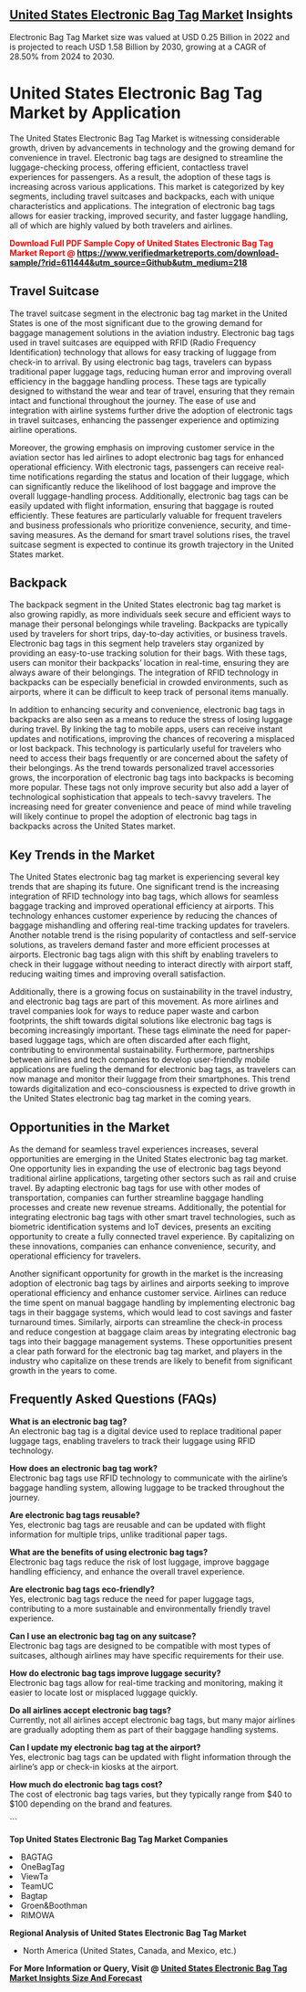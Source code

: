 <h2><a href="https://www.verifiedmarketreports.com/download-sample/?rid=611444&amp;utm_source=Github&amp;utm_medium=218" target="_blank">United States Electronic Bag Tag Market</a> Insights</h2><p>Electronic Bag Tag Market size was valued at USD 0.25 Billion in 2022 and is projected to reach USD 1.58 Billion by 2030, growing at a CAGR of 28.50% from 2024 to 2030.</p><p> <h1>United States Electronic Bag Tag Market by Application</h1> <p>The United States Electronic Bag Tag Market is witnessing considerable growth, driven by advancements in technology and the growing demand for convenience in travel. Electronic bag tags are designed to streamline the luggage-checking process, offering efficient, contactless travel experiences for passengers. As a result, the adoption of these tags is increasing across various applications. This market is categorized by key segments, including travel suitcases and backpacks, each with unique characteristics and applications. The integration of electronic bag tags allows for easier tracking, improved security, and faster luggage handling, all of which are highly valued by both travelers and airlines.</p> <p><strong><p><span class=""><span style="color: #ff0000;"><strong>Download Full PDF Sample Copy of United States Electronic Bag Tag Market Report</strong> @ </span><a href="https://www.verifiedmarketreports.com/download-sample/?rid=611444&amp;utm_source=Github&amp;utm_medium=218" target="_blank">https://www.verifiedmarketreports.com/download-sample/?rid=611444&amp;utm_source=Github&amp;utm_medium=218</a></span></p></strong></p> <h2>Travel Suitcase</h2> <p>The travel suitcase segment in the electronic bag tag market in the United States is one of the most significant due to the growing demand for baggage management solutions in the aviation industry. Electronic bag tags used in travel suitcases are equipped with RFID (Radio Frequency Identification) technology that allows for easy tracking of luggage from check-in to arrival. By using electronic bag tags, travelers can bypass traditional paper luggage tags, reducing human error and improving overall efficiency in the baggage handling process. These tags are typically designed to withstand the wear and tear of travel, ensuring that they remain intact and functional throughout the journey. The ease of use and integration with airline systems further drive the adoption of electronic tags in travel suitcases, enhancing the passenger experience and optimizing airline operations.</p> <p>Moreover, the growing emphasis on improving customer service in the aviation sector has led airlines to adopt electronic bag tags for enhanced operational efficiency. With electronic tags, passengers can receive real-time notifications regarding the status and location of their luggage, which can significantly reduce the likelihood of lost baggage and improve the overall luggage-handling process. Additionally, electronic bag tags can be easily updated with flight information, ensuring that baggage is routed efficiently. These features are particularly valuable for frequent travelers and business professionals who prioritize convenience, security, and time-saving measures. As the demand for smart travel solutions rises, the travel suitcase segment is expected to continue its growth trajectory in the United States market.</p> <h2>Backpack</h2> <p>The backpack segment in the United States electronic bag tag market is also growing rapidly, as more individuals seek secure and efficient ways to manage their personal belongings while traveling. Backpacks are typically used by travelers for short trips, day-to-day activities, or business travels. Electronic bag tags in this segment help travelers stay organized by providing an easy-to-use tracking solution for their bags. With these tags, users can monitor their backpacks’ location in real-time, ensuring they are always aware of their belongings. The integration of RFID technology in backpacks can be especially beneficial in crowded environments, such as airports, where it can be difficult to keep track of personal items manually.</p> <p>In addition to enhancing security and convenience, electronic bag tags in backpacks are also seen as a means to reduce the stress of losing luggage during travel. By linking the tag to mobile apps, users can receive instant updates and notifications, improving the chances of recovering a misplaced or lost backpack. This technology is particularly useful for travelers who need to access their bags frequently or are concerned about the safety of their belongings. As the trend towards personalized travel accessories grows, the incorporation of electronic bag tags into backpacks is becoming more popular. These tags not only improve security but also add a layer of technological sophistication that appeals to tech-savvy travelers. The increasing need for greater convenience and peace of mind while traveling will likely continue to propel the adoption of electronic bag tags in backpacks across the United States market.</p> <h2>Key Trends in the Market</h2> <p>The United States electronic bag tag market is experiencing several key trends that are shaping its future. One significant trend is the increasing integration of RFID technology into bag tags, which allows for seamless baggage tracking and improved operational efficiency at airports. This technology enhances customer experience by reducing the chances of baggage mishandling and offering real-time tracking updates for travelers. Another notable trend is the rising popularity of contactless and self-service solutions, as travelers demand faster and more efficient processes at airports. Electronic bag tags align with this shift by enabling travelers to check in their luggage without needing to interact directly with airport staff, reducing waiting times and improving overall satisfaction.</p> <p>Additionally, there is a growing focus on sustainability in the travel industry, and electronic bag tags are part of this movement. As more airlines and travel companies look for ways to reduce paper waste and carbon footprints, the shift towards digital solutions like electronic bag tags is becoming increasingly important. These tags eliminate the need for paper-based luggage tags, which are often discarded after each flight, contributing to environmental sustainability. Furthermore, partnerships between airlines and tech companies to develop user-friendly mobile applications are fueling the demand for electronic bag tags, as travelers can now manage and monitor their luggage from their smartphones. This trend towards digitalization and eco-consciousness is expected to drive growth in the United States electronic bag tag market in the coming years.</p> <h2>Opportunities in the Market</h2> <p>As the demand for seamless travel experiences increases, several opportunities are emerging in the United States electronic bag tag market. One opportunity lies in expanding the use of electronic bag tags beyond traditional airline applications, targeting other sectors such as rail and cruise travel. By adapting electronic bag tags for use with other modes of transportation, companies can further streamline baggage handling processes and create new revenue streams. Additionally, the potential for integrating electronic bag tags with other smart travel technologies, such as biometric identification systems and IoT devices, presents an exciting opportunity to create a fully connected travel experience. By capitalizing on these innovations, companies can enhance convenience, security, and operational efficiency for travelers.</p> <p>Another significant opportunity for growth in the market is the increasing adoption of electronic bag tags by airlines and airports seeking to improve operational efficiency and enhance customer service. Airlines can reduce the time spent on manual baggage handling by implementing electronic bag tags in their baggage systems, which would lead to cost savings and faster turnaround times. Similarly, airports can streamline the check-in process and reduce congestion at baggage claim areas by integrating electronic bag tags into their baggage management systems. These opportunities present a clear path forward for the electronic bag tag market, and players in the industry who capitalize on these trends are likely to benefit from significant growth in the years to come.</p> <h2>Frequently Asked Questions (FAQs)</h2> <p><strong>What is an electronic bag tag?</strong><br> An electronic bag tag is a digital device used to replace traditional paper luggage tags, enabling travelers to track their luggage using RFID technology.</p> <p><strong>How does an electronic bag tag work?</strong><br> Electronic bag tags use RFID technology to communicate with the airline’s baggage handling system, allowing luggage to be tracked throughout the journey.</p> <p><strong>Are electronic bag tags reusable?</strong><br> Yes, electronic bag tags are reusable and can be updated with flight information for multiple trips, unlike traditional paper tags.</p> <p><strong>What are the benefits of using electronic bag tags?</strong><br> Electronic bag tags reduce the risk of lost luggage, improve baggage handling efficiency, and enhance the overall travel experience.</p> <p><strong>Are electronic bag tags eco-friendly?</strong><br> Yes, electronic bag tags reduce the need for paper luggage tags, contributing to a more sustainable and environmentally friendly travel experience.</p> <p><strong>Can I use an electronic bag tag on any suitcase?</strong><br> Electronic bag tags are designed to be compatible with most types of suitcases, although airlines may have specific requirements for their use.</p> <p><strong>How do electronic bag tags improve luggage security?</strong><br> Electronic bag tags allow for real-time tracking and monitoring, making it easier to locate lost or misplaced luggage quickly.</p> <p><strong>Do all airlines accept electronic bag tags?</strong><br> Currently, not all airlines accept electronic bag tags, but many major airlines are gradually adopting them as part of their baggage handling systems.</p> <p><strong>Can I update my electronic bag tag at the airport?</strong><br> Yes, electronic bag tags can be updated with flight information through the airline’s app or check-in kiosks at the airport.</p> <p><strong>How much do electronic bag tags cost?</strong><br> The cost of electronic bag tags varies, but they typically range from $40 to $100 depending on the brand and features.</p> ```</p><p><strong>Top United States Electronic Bag Tag Market Companies</strong></p><div data-test-id=""><p><li>BAGTAG</li><li> OneBagTag</li><li> ViewTa</li><li> TeamUC</li><li> Bagtap</li><li> Groen&Boothman</li><li> RIMOWA</li></p><div><strong>Regional Analysis of&nbsp;United States Electronic Bag Tag Market</strong></div><ul><li dir="ltr"><p dir="ltr">North America&nbsp;(United States, Canada, and Mexico, etc.)</p></li></ul><p><strong>For More Information or Query, Visit @&nbsp;</strong><strong><a href="https://www.verifiedmarketreports.com/product/electronic-bag-tag-market/?utm_source=Github&amp;utm_medium=218" target="_blank">United States Electronic Bag Tag Market Insights Size And Forecast</a></strong></p></div>
